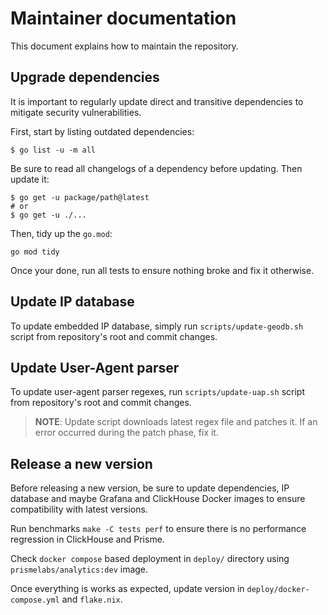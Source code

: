 # Maintainer documentation

This document explains how to maintain the repository.

## Upgrade dependencies

It is important to regularly update direct and transitive dependencies to
mitigate security vulnerabilities.

First, start by listing outdated dependencies:

```shell
$ go list -u -m all
```

Be sure to read all changelogs of a dependency before updating. Then update it:

```shell
$ go get -u package/path@latest
# or
$ go get -u ./...
```

Then, tidy up the `go.mod`:

```shell
go mod tidy
```

Once your done, run all tests to ensure nothing broke and fix it otherwise.

## Update IP database

To update embedded IP database, simply run `scripts/update-geodb.sh` script from
repository's root and commit changes.

## Update User-Agent parser

To update user-agent parser regexes, run `scripts/update-uap.sh` script from
repository's root and commit changes.

> **NOTE**: Update script downloads latest regex file and patches it. If an error
occurred during the patch phase, fix it.

## Release a new version

Before releasing a new version, be sure to update dependencies, IP database
and maybe Grafana and ClickHouse Docker images to ensure compatibility with
latest versions.

Run benchmarks `make -C tests perf` to ensure there is no performance regression
in ClickHouse and Prisme.

Check `docker compose` based deployment in `deploy/` directory using
`prismelabs/analytics:dev` image.

Once everything is works as expected, update version in
`deploy/docker-compose.yml` and `flake.nix`.

